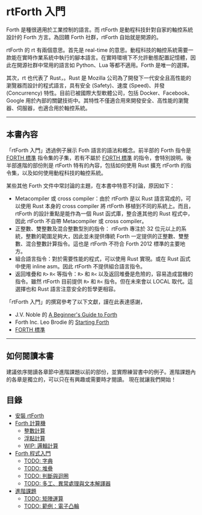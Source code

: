 # rtForth 入門 

Forth 是種很適用於工業控制的語言。而 rtForth 是動程科技針對自家的軸控系統設計的 Forth 方言。為回饋 Forth 社群，rtForth 自始就是開源的。

rtForth 的 rt 有兩個意思。首先是 real-time 的意思。動程科技的軸控系統需要一款能在實時作業系統中執行的腳本語言。在實時環境下不允許動態配置記憶體，因此在開源社群中常用的語言如 Python、Lua 等都不適用。Forth 是唯一的選擇。

其次，rt 也代表了 Rust，。Rust 是 Mozilla 公司為了開發下一代安全且高性能的瀏覽器而設計的程式語言，具有安全 (Safety)、速度 (Speed)、并發 (Concurrency) 特性。目前已被國際大型軟體公司，包括 Docker、Facebook、Google 用於內部的關鍵技術中。其特性不僅適合用來開發安全、高性能的瀏覽器、伺服器，也適合用於軸控系統。

---------
## 本書內容

「rtForth 入門」透過例子展示 Foth 語言的語法和概念。前半部的 Forth 指令是 [FORTH 標準](https://forth-standard.org/standard/index) 指令集的子集，若有不屬於 [FORTH 標準](https://forth-standard.org/standard/index) 的指令，會特別說明。後半部進階的部份則是 rtForth 特有的內容，包括如何使用 Rust 擴充 rtForth 的指令集，以及如何使用動程科技的軸控系統。

某些其他 Forth 文件中常討論的主題，在本書中特意不討論，原因如下：

* Metacompiler 或 cross compiler：由於 rtForth 是以 Rust 語言寫成的，可以使用 Rust 本身的 cross compiler 將 rtForth  移植到不同的系統上。而且，rtForth 的設計重點是能作為一個 Rust 函式庫，整合進其他的 Rust 程式中，因此 rtForth 不自帶 Metacompiler 或 cross compiler。
* 正整數、雙整數及混合整數型別的指令： rtForth 專注於 32 位元以上的系統，整數的範圍足夠大，因此並未提供傳統 Forth 一定提供的正整數、雙整數、混合整數計算指令。這也是 rtForth 不符合 Forth 2012 標準的主要地方。
* 組合語言指令：對於需要性能的程式，可以使用 Rust 實現。或在 Rust 函式中使用 inline asm。因此 rtForth 不提供組合語言指令。
* 返回堆疊和 `R>` `R<` 等指令：`R>` 和 `R<` 以及返回堆疊是危險的，容易造成當機的指令。雖然 rtForth 目前提供 `R>` 和 `R<` 指令。但在未來會以 LOCAL 取代。這選擇也和 Rust 語言注意安全的哲學更相容。

「rtForth 入門」的撰寫參考了以下文獻，謹在此表達感謝，
* J.V. Noble 的 [A Beginner's Guide to Forth](http://galileo.phys.virginia.edu/classes/551.jvn.fall01/primer.htm)
* Forth Inc. Leo Brodie 的 [Starting Forth](https://www.forth.com/starting-forth/)
* [FORTH 標準](https://forth-standard.org/standard/index)

-------------
## 如何閱讀本書

建議依序閱讀各章節中進階課題以前的部份，並實際練習書中的例子。進階課題內的各章是獨立的，可以只在有興趣或需要時才閱讀。
現在就讓我們開始！

## 目錄

* [安裝 rtForth](installation.md)
* [Forth 計算機](calculator.md)
  * [整數計算](integer.md)
  * [浮點計算](float.md)
  * [WIP: 邏輯計算](logic.md)
* [Forth 程式入門](programming.md)
  * [TODO: 字典](wordlist.md)
  * [TODO: 堆疊](stacks.md)
  * [TODO: 判斷與迴圈](control.md)
  * [TODO: 多工、異常處理與文本解譯器](tasking.md)
* [進階課題](advanced.md)
  * [TODO: 矩陣運算](matrix.md)
  * [TODO: 範例：電子凸輪](cam.md)